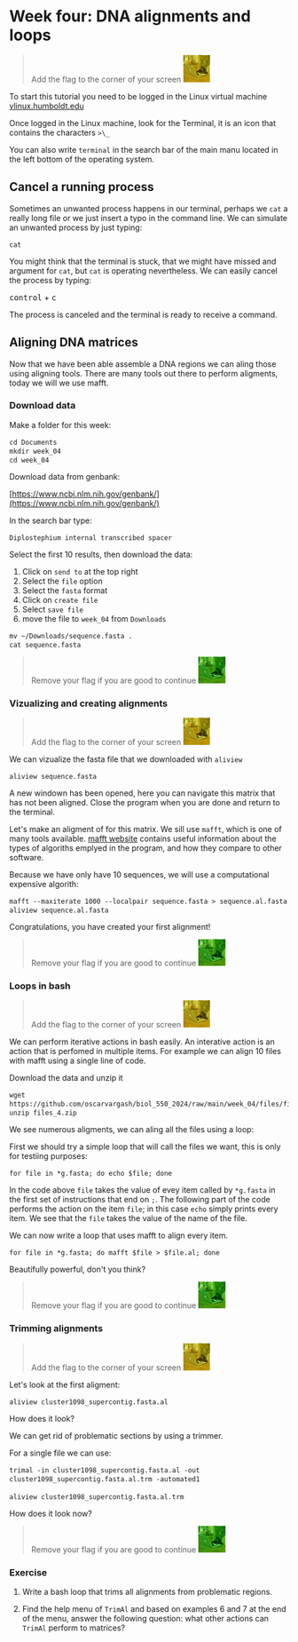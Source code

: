 # Week four: DNA alignments and loops

> Add the flag to the corner of your screen ![](img/yellow.jpeg)

To start this tutorial you need to be logged in the Linux virtual machine
[vlinux.humboldt.edu](https://vlinux.humboldt.edu/)

Once logged in the Linux machine, look for the Terminal, it is an icon that contains the characters `>\_`

You can also write `terminal` in the search bar of the main manu located in the left bottom of the operating system.

## Cancel a running process

Sometimes an unwanted process happens in our terminal, perhaps we `cat` a really long file or we just insert a typo in the command line. We can simulate an unwanted process by just typing:

```
cat
```

You might think that the terminal is stuck, that we might have missed and argument for `cat`, but `cat`  is operating nevertheless. We can easily cancel the process by typing:

<kbd>control</kbd> + <kbd>c</kbd>

The process is canceled and the terminal is ready to receive a command.

## Aligning DNA matrices

Now that we have been able assemble a DNA regions we can aling those using aligning tools. There are many tools out there to perform aligments, today we will we use mafft.

### Download data

Make a folder for this week:

```
cd Documents
mkdir week_04
cd week_04
```

Download data from genbank:

[https://www.ncbi.nlm.nih.gov/genbank/](https://www.ncbi.nlm.nih.gov/genbank/)

In the search bar type:

```
Diplostephium internal transcribed spacer
```

Select the first 10 results, then download the data:

1. Click on `send to` at the top right
2. Select the `file` option
3. Select the `fasta` format
4. Click on `create file`
5. Select `save file`
6. move the file to `week_04` from `Downloads`

```
mv ~/Downloads/sequence.fasta .
cat sequence.fasta
```

> Remove your flag if you are good to continue ![](img/green.jpeg)

### Vizualizing and creating alignments

> Add the flag to the corner of your screen ![](img/yellow.jpeg)

We can vizualize the fasta file that we downloaded with `aliview`

```
aliview sequence.fasta 
```

A new windown has been opened, here you can navigate this matrix that has not been aligned. Close the program when you are done and return to the terminal.

Let's make an aligment of for this matrix. We sill use `mafft`, which is one of many tools available. [mafft website](https://mafft.cbrc.jp/alignment/software/algorithms/algorithms.html) contains useful information about the types of algoriths emplyed in the program, and how they compare to other software.

Because we have only have 10 sequences, we will use a computational expensive algorith:

```
mafft --maxiterate 1000 --localpair sequence.fasta > sequence.al.fasta 
aliview sequence.al.fasta
```
Congratulations, you have created your first alignment!

> Remove your flag if you are good to continue ![](img/green.jpeg)

### Loops in bash

> Add the flag to the corner of your screen ![](img/yellow.jpeg)

We can perform iterative actions in bash easily. An interative action is an action that is perfomed in multiple items. For example we can align 10 files with mafft using a single line of code. 

Download the data and unzip it

```
wget https://github.com/oscarvargash/biol_550_2024/raw/main/week_04/files/files_4.zip
unzip files_4.zip
```

We see numerous aligments, we can aling all the files using a loop:

First we should try a simple loop that will call the files we want, this is only for testiing purposes:

```
for file in *g.fasta; do echo $file; done
```

In the code above `file` takes the value of evey item called by `*g.fasta`  in the first set of instructions that end on `;`. The following part of the code performs the action on the item `file`; in this case `echo` simply prints every item. We see that the `file` takes the value of the name of the file.

We can now write a loop that uses mafft to align every item. 

```
for file in *g.fasta; do mafft $file > $file.al; done
```

Beautifully powerful, don't you think?

> Remove your flag if you are good to continue ![](img/green.jpeg)

### Trimming alignments 

> Add the flag to the corner of your screen ![](img/yellow.jpeg)

Let's look at the first aligment:

```
aliview cluster1098_supercontig.fasta.al
```

How does it look?

We can get rid of problematic sections by using a trimmer.

For a single file we can use:

```
trimal -in cluster1098_supercontig.fasta.al -out cluster1098_supercontig.fasta.al.trm -automated1

aliview cluster1098_supercontig.fasta.al.trm 
```

How does it look now?


> Remove your flag if you are good to continue ![](img/green.jpeg)

### Exercise

1. Write a bash loop that trims all alignments from problematic regions.

2. Find the help menu of `TrimAl` and based on examples 6 and 7 at the end of the menu, answer the following question: what other actions can `TrimAl` perform to matrices?


